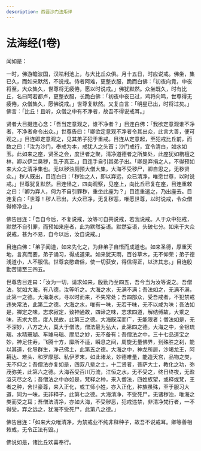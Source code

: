 ```yaml
---
description: 西晋沙门法炬译
---
```


# 法海经(1卷)

闻如是：

一时，佛游瞻波国，汉呿利池上，与大比丘众俱。月十五日，时应说戒。佛坐，集已久，而如来默然，不说戒。侍者阿难，更整衣服，跪而白佛：「初夜向竟，中夜将至，大众集久，世尊将无疲倦，愿以时说戒。」佛犹默然。众坐既久，时有比丘，名曰阿若都卢，更整衣服，长跪白佛：「初夜中夜已过，鸡将向鸣，世尊得无疲倦，众僧集久，愿佛说戒。」世尊复默然。又复白言：「明星已出，时将过矣。」佛言：「比丘！且听，众僧之中有不净者，故吾不得说戒耳。」

贤者大目揵连心念：「吾当定意观之，谁不净者？」目连白佛：「我欲定意观谁不净者，不净者命令出众。」世尊告曰：「卿欲定意观不净者令其出众，此言大善，便可观之。」目连即定意观之，见其弟子犯于重戒。目连从定意起，至犯戒比丘前，而数之曰：「汝为沙门，奉戒为本，戒犹人之头首；沙门戒行，宜令清白，如水如玉。此如来之座，贤圣之会，度世者之聚，清净道德者之所集处，此座犹如栴檀之林，卿以伊兰臭秽，乱于真正。」目连手自引其弟子出。「卿是弃捐之人，不得预如来大众之清净集也。无以秽浊厕预大僧大集，大海不受秽尸，卿自思之，无秽贤众。」秽人既出，目连白曰：「秽浊之人，即以弃远，众已清净，唯愿世尊，以时说戒。」世尊犹复默然。目连怪之，四向观察，见座上，向比丘已复在座，目连重敕之曰：「卿为弃人，何为不自引罪秽，重坐此座为？」目连重遣之，乃出座去。目连复白：「世尊！秽人已出，大众已净，无复秽恶，唯愿世尊，以时说戒，令众僧得修净业。」

佛告目连：「吾自今后，不复说戒，汝等可自共说戒，若我说戒。人于众中犯戒，默然不自引罪，而预如来座者，此为默然妄语。默然妄语，头破七分。如来于大众说戒，甚为不易，自今以后，汝自说戒。」

目连白佛：「弟子闻道，如来先化之，为非弟子自悟而成道也。如来圣德，厚重天地，言真而要，弟子诵习，得成道果。如来犹天雨，百谷草木，无不仰荣；弟子德浅道小，人不服信。世尊哀愍聋俗，使一切获安，得信得正，以济其志。」目连殷勤苦请至三四五。

世尊告目连曰：「汝为一切，请求如来，殷勤乃至四五，吾今当为汝等说之。吾僧法，犹如大海，有八德，汝等听之。大海之水，无满不满；吾法如之，无满不满，此第一之德。大海潮水，寻以时而来，不失常处；吾四部众，受吾戒者，不犯禁戒违失常法，此第二之德。大海之水，唯有一味，无若干味，无不以咸为味；吾法如是，禅定之味，志求寂定，致神通故，四谛之味，志求四道，解结缚故，大乘之味，志求大愿，度人民故，此第三之德。大海既深而广，无能限者；僧法如是，无不深妙，八方之大，莫大于僧法，僧法最为弘大，此第四之德。大海之中，金银琉璃、水精珊瑚、车璩马瑙、摩尼之妙，无不备有；吾僧法之中，三十七品道宝之妙，神足住寿，飞腾十方，靡所不适，瞬息之间，周旋无量佛界，到殊胜之刹，能以其道，化导群生，净己佛土，此第五之德。大海之中，神龙所居，沙竭龙王，阿耨达、难头、和罗摩那、私伊罗末，如此诸龙，妙德难量，能造天宫，品物之类，无不仰之；吾僧法亦复如是，四双八辈之士，十二贤者，菩萨大士，教化之功，弥茂弥美，此第六之德。大海吞受百川万流，江恒之水，无不受之，终日终夜，无盈溢灭尽之名；吾僧法之中亦如是，梵释之种，来入僧法，四姓族望，或释或梵，王者之种，舍世豪尊，来入正化，或工师小姓，亦入正化，种族虽殊，至于服习大道，同为一味，无非释子，此第七之德。大海清净，不受死尸，无诸秽浊，唯海之类而受之耳；吾僧法清净，亦如大海，不受秽恶，犯戒违禁，非清净梵行者，一不得受，弃之远之，犹海不受死尸，此第八之德。」

佛告目连：「如来大众唯清净，为禁戒业不纯非释种子，故吾不说戒耳。卿等善相敕戒，无令正法有毁。」

佛说如是，诸比丘欢喜奉行。
